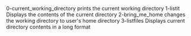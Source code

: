 0-current_working_directory prints the current working directory
1-listit Displays the contents of the current directory
2-bring_me_home changes the working directory to user's home directory
3-listfiles Displays current directory contents in a long format
